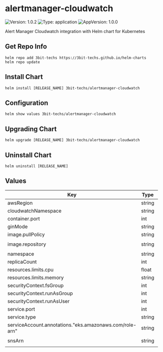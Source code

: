 # alertmanager-cloudwatch

![Version: 1.0.2](https://img.shields.io/badge/Version-1.0.2-informational?style=flat-square) ![Type: application](https://img.shields.io/badge/Type-application-informational?style=flat-square) ![AppVersion: 1.0.0](https://img.shields.io/badge/AppVersion-1.0.0-informational?style=flat-square)

Alert Manager Cloudwatch integration with Helm chart for Kubernetes

## Get Repo Info
```console
helm repo add 3bit-techs https://3bit-techs.github.io/helm-charts
helm repo update
```

## Install Chart
```console
helm install [RELEASE_NAME] 3bit-techs/alertmanager-cloudwatch
```

## Configuration
```console
helm show values 3bit-techs/alertmanager-cloudwatch
```

## Upgrading Chart
```console
helm upgrade [RELEASE_NAME] 3bit-techs/alertmanager-cloudwatch
```

## Uninstall Chart
```console
helm uninstall [RELEASE_NAME]
```

## Values

| Key | Type | Default | Description |
|-----|------|---------|-------------|
| awsRegion | string | `"us-east-1"` |  |
| cloudwatchNamespace | string | `"Prometheus"` |  |
| container.port | int | `8077` |  |
| ginMode | string | `"release"` |  |
| image.pullPolicy | string | `"Always"` |  |
| image.repository | string | `"3bittechs/alertmanager-cloudwatch:latest"` |  |
| namespace | string | `"monitoring"` |  |
| replicaCount | int | `1` |  |
| resources.limits.cpu | float | `0.1` |  |
| resources.limits.memory | string | `"50Mi"` |  |
| securityContext.fsGroup | int | `472` |  |
| securityContext.runAsGroup | int | `472` |  |
| securityContext.runAsUser | int | `472` |  |
| service.port | int | `80` |  |
| service.type | string | `"ClusterIP"` |  |
| serviceAccount.annotations."eks.amazonaws.com/role-arn" | string | `"arn:aws:iam::123456789123:role/xyz"` |  |
| snsArn | string | `"arn:aws:sns:us-east-1:123123:sns_test"` |  |
